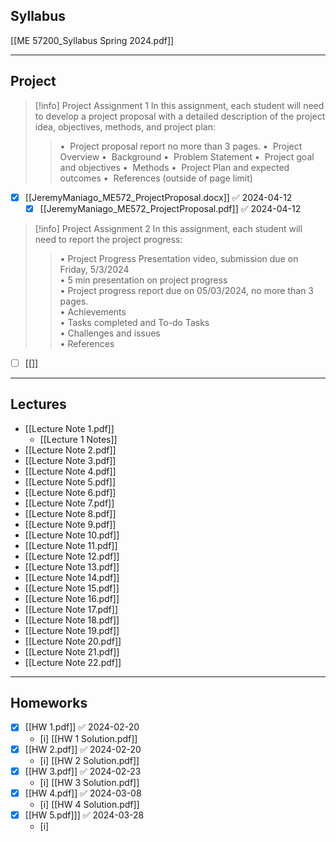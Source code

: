 ## Syllabus
[[ME 57200_Syllabus Spring 2024.pdf]]

---
## Project

> [!info] Project Assignment 1
> In this assignment, each student will need to develop a project proposal with a detailed description of the project idea, objectives, methods, and project plan:
>>•  Project proposal report no more than 3 pages.
•  Project Overview
•  Background
•  Problem Statement
•  Project goal and objectives
•  Methods
•  Project Plan and expected outcomes
•  References (outside of page limit)
- [x] [[JeremyManiago_ME572_ProjectProposal.docx]] ✅ 2024-04-12
	- [x] [[JeremyManiago_ME572_ProjectProposal.pdf]] ✅ 2024-04-12

> [!info] Project Assignment 2
> In this assignment, each student will need to report the project progress:
>>• Project Progress Presentation video, submission due on Friday, 5/3/2024  
• 5 min presentation on project progress  
• Project progress report due on 05/03/2024, no more than 3 pages.  
• Achievements  
• Tasks completed and To-do Tasks  
• Challenges and issues  
• References
- [ ] [[]]



---
## Lectures
- [[Lecture Note 1.pdf]]
	- [[Lecture 1 Notes]]
- [[Lecture Note 2.pdf]]
- [[Lecture Note 3.pdf]]
- [[Lecture Note 4.pdf]]
- [[Lecture Note 5.pdf]]
- [[Lecture Note 6.pdf]]
- [[Lecture Note 7.pdf]]
- [[Lecture Note 8.pdf]]
- [[Lecture Note 9.pdf]]
- [[Lecture Note 10.pdf]]
- [[Lecture Note 11.pdf]]
- [[Lecture Note 12.pdf]]
- [[Lecture Note 13.pdf]]
- [[Lecture Note 14.pdf]]
- [[Lecture Note 15.pdf]]
- [[Lecture Note 16.pdf]]
- [[Lecture Note 17.pdf]]
- [[Lecture Note 18.pdf]]
- [[Lecture Note 19.pdf]]
- [[Lecture Note 20.pdf]]
- [[Lecture Note 21.pdf]]
- [[Lecture Note 22.pdf]]


---
## Homeworks
- [x] [[HW 1.pdf]] ✅ 2024-02-20
	- [i] [[HW 1 Solution.pdf]]
- [x] [[HW 2.pdf]] ✅ 2024-02-20
	- [i] [[HW 2 Solution.pdf]]
- [x] [[HW 3.pdf]] ✅ 2024-02-23
	- [i] [[HW 3 Solution.pdf]]
- [x] [[HW 4.pdf]] ✅ 2024-03-08
	- [i] [[HW 4 Solution.pdf]] 
- [x] [[HW 5.pdf]]] ✅ 2024-03-28
	- [i] 
